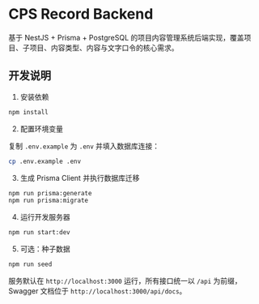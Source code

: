 # CPS Record Backend

基于 NestJS + Prisma + PostgreSQL 的项目内容管理系统后端实现，覆盖项目、子项目、内容类型、内容与文字口令的核心需求。

## 开发说明

1. 安装依赖

```bash
npm install
```

2. 配置环境变量

复制 `.env.example` 为 `.env` 并填入数据库连接：

```bash
cp .env.example .env
```

3. 生成 Prisma Client 并执行数据库迁移

```bash
npm run prisma:generate
npm run prisma:migrate
```

4. 运行开发服务器

```bash
npm run start:dev
```

5. 可选：种子数据

```bash
npm run seed
```

服务默认在 `http://localhost:3000` 运行，所有接口统一以 `/api` 为前缀，Swagger 文档位于 `http://localhost:3000/api/docs`。

